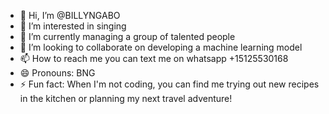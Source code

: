 - 👋 Hi, I’m @BILLYNGABO
- 👀 I’m interested in singing 
- 🌱 I’m currently managing a group of talented people 
- 💞️ I’m looking to collaborate on developing a machine learning model
- 📫 How to reach me you can text me on whatsapp +15125530168
- 😄 Pronouns: BNG
- ⚡ Fun fact: When I'm not coding, you can find me trying out new recipes in the kitchen or planning my next travel adventure!

<!---
BILLYNGABO/BILLYNGABO is a ✨ special ✨ repository because its `README.md` (this file) appears on your GitHub profile.
You can click the Preview link to take a look at your changes.
--->
